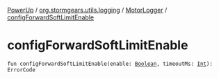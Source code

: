 [PowerUp](../../index.md) / [org.stormgears.utils.logging](../index.md) / [MotorLogger](index.md) / [configForwardSoftLimitEnable](./config-forward-soft-limit-enable.md)

# configForwardSoftLimitEnable

`fun configForwardSoftLimitEnable(enable: `[`Boolean`](https://kotlinlang.org/api/latest/jvm/stdlib/kotlin/-boolean/index.html)`, timeoutMs: `[`Int`](https://kotlinlang.org/api/latest/jvm/stdlib/kotlin/-int/index.html)`): ErrorCode`